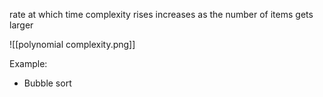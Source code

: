 rate at which time complexity rises increases as the number of items gets larger

![[polynomial complexity.png]]

Example:
- Bubble sort